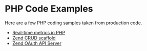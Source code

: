PHP Code Examples
=================

Here are a few PHP coding samples taken from production code.

* [Real-time metrics in PHP](https://github.com/JamesHight/php-code-examples/tree/master/Real-Time%20Metrics)
* [Zend CRUD scaffold](https://github.com/JamesHight/php-code-examples/tree/master/Zend%20CRUD%20Scaffold)
* [Zend OAuth API Server](https://github.com/JamesHight/php-code-examples/tree/master/Zend%20OAuth%20API)